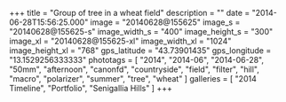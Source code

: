 +++
title = "Group of tree in a wheat field"
description = ""
date = "2014-06-28T15:56:25.000"
image = "20140628@155625"
image_s = "20140628@155625-s"
image_width_s = "400"
image_height_s = "300"
image_xl = "20140628@155625-xl"
image_width_xl = "1024"
image_height_xl = "768"
gps_latitude = "43.73901435"
gps_longitude = "13.1529256333333"
phototags = [ "2014", "2014-06", "2014-06-28", "50mm", "afternoon", "canonfd", "countryside", "field", "filter", "hill", "macro", "polarizer", "summer", "tree", "wheat" ]
galleries = [ "2014 Timeline", "Portfolio", "Senigallia Hills" ]
+++
